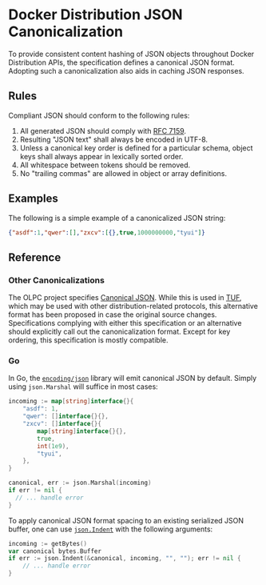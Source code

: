 # Docker Distribution JSON Canonicalization

To provide consistent content hashing of JSON objects throughout Docker
Distribution APIs, the specification defines a canonical JSON format. Adopting
such a canonicalization also aids in caching JSON responses.

## Rules

Compliant JSON should conform to the following rules:

1. All generated JSON should comply with [RFC
   7159](http://www.ietf.org/rfc/rfc7159.txt).
2. Resulting "JSON text" shall always be encoded in UTF-8.
3. Unless a canonical key order is defined for a particular schema, object
   keys shall always appear in lexically sorted order.
4. All whitespace between tokens should be removed.
5. No "trailing commas" are allowed in object or array definitions.

## Examples

The following is a simple example of a canonicalized JSON string:

```json
{"asdf":1,"qwer":[],"zxcv":[{},true,1000000000,"tyui"]}
```

## Reference

### Other Canonicalizations

The OLPC project specifies [Canonical
JSON](http://wiki.laptop.org/go/Canonical_JSON). While this is used in
[TUF](http://theupdateframework.com/), which may be used with other
distribution-related protocols, this alternative format has been proposed in
case the original source changes. Specifications complying with either this
specification or an alternative should explicitly call out the
canonicalization format. Except for key ordering, this specification is mostly
compatible.

### Go

In Go, the [`encoding/json`](http://golang.org/pkg/encoding/json/) library
will emit canonical JSON by default. Simply using `json.Marshal` will suffice
in most cases:

```go
incoming := map[string]interface{}{
    "asdf": 1,
    "qwer": []interface{}{},
    "zxcv": []interface{}{
        map[string]interface{}{},
        true,
        int(1e9),
        "tyui",
    },
}

canonical, err := json.Marshal(incoming)
if err != nil {
  // ... handle error
}
```

To apply canonical JSON format spacing to an existing serialized JSON buffer, one
can use
[`json.Indent`](http://golang.org/src/encoding/json/indent.go?s=1918:1989#L65)
with the following arguments:

```go
incoming := getBytes()
var canonical bytes.Buffer
if err := json.Indent(&canonical, incoming, "", ""); err != nil {
	// ... handle error
}
```
